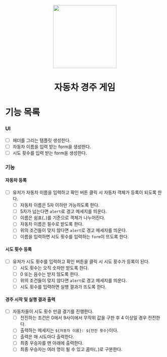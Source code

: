 <p align="middle" >
  <img width="200px;" src="https://github.com/woowacourse/javascript-racingcar-precourse/blob/main/images/racingcar_icon.png?raw=true"/>
</p>
<h1 align="middle">자동차 경주 게임</h1>

# 기능 목록

### UI

- [ ] 헤더를 그리는 템플릿 생성한다.
- [ ] 자동차 이름을 입력 받는 form을 생성한다.
- [ ] 시도 횟수를 입력 받는 form을 생성한다.

### 기능

#### 자동차 등록

- [ ] 유저가 자동차 이름을 입력하고 확인 버튼 클릭 시 자동차 객체가 등록이 되도록 한다.
  - [ ] 자동차 이름은 5자 이하만 가능하도록 한다.
  - [ ] 5자가 넘는다면 `alert`로 경고 메세지를 띄운다.
  - [ ] 이름은 쉼표(`,`)를 기준으로 객체가 나누어진다.
  - [ ] 자동차 이름은 필수로 받도록 한다.
  - [ ] 위의 조건들이 맞지 않다면 `alert`로 경고 메세지를 띄운다.
  - [ ] 이름을 입력하면 시도 횟수를 입력하는 `form`이 뜨도록 한다.

#### 시도 횟수 등록

- [ ] 유저가 시도 횟수를 입력하고 확인 버튼을 클릭 시 시도 횟수가 등록이 된다.
  - [ ] 시도 횟수는 오직 숫자만 받도록 한다.
  - [ ] 0 또는 음수는 받지 않도록 한다.
  - [ ] 위의 조건들이 맞지 않다면 `alert`로 경고 메세지를 띄운다.
  - [ ] 시도 횟수를 입력하면 실행 결과가 뜨도록 한다.

#### 경주 시작 및 실행 결과 출력

- [ ] 자동차들이 시도 횟수 만큼 경기를 진행한다.
  - [ ] 전진하는 조건은 0에서 9사이에서 무작위 값을 구한 후 4 이상일 경우 전진한다.
  - [ ] 출력하는 메세지는 `${자동차 이름}: ${전진 횟수}`이다.
  - [ ] 출력은 매 시도마다 출력한다.
  - [ ] 최종 우승자를 맨 아래에 출력한다.
  - [ ] 최종 우승자는 여러 명이 될 수 있고 콤마(`,`)로 구분한다.
